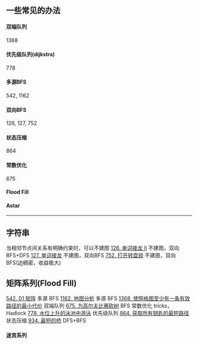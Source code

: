 
## 一些常见的办法
#### 双端队列
1368
#### 优先级队列(dijkstra)
778
#### 多源BFS
542, 1162
#### 双向BFS
126, 127, 752
#### 状态压缩
864
#### 常数优化
675
#### Flood Fill
#### Astar

---

## 字符串
当相邻节点间关系有明确约束时，可以不建图
[126. 单词接龙 II](https://leetcode-cn.com/problems/word-ladder-ii/) 不建图，双向BFS+DFS
[127. 单词接龙](https://leetcode-cn.com/problems/word-ladder/) 不建图，双向BFS
[752. 打开转盘锁](https://leetcode-cn.com/problems/open-the-lock/) 不建图，双向BFS(边稠密，收益极大)

## 矩阵系列(Flood Fill)
[542. 01 矩阵](https://leetcode-cn.com/problems/01-matrix/) 多源 BFS
[1162. 地图分析](https://leetcode-cn.com/problems/as-far-from-land-as-possible/) 多源 BFS
[1368. 使网格图至少有一条有效路径的最小代价](https://leetcode-cn.com/problems/minimum-cost-to-make-at-least-one-valid-path-in-a-grid/) 双端队列
[675. 为高尔夫比赛砍树](https://leetcode-cn.com/problems/cut-off-trees-for-golf-event/) BFS 常数优化 tricks，Hadlock
[778. 水位上升的泳池中游泳](https://leetcode-cn.com/problems/swim-in-rising-water/) 优先级队列
[864. 获取所有钥匙的最短路径](https://leetcode-cn.com/problems/shortest-path-to-get-all-keys/) 状态压缩
[934. 最短的桥](https://leetcode-cn.com/problems/shortest-bridge/) DFS+BFS

#### 迷宫系列


